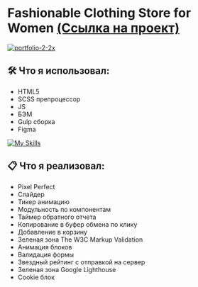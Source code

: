 # Fashionable Clothing Store for Women [(Ссылка на проект)](https://vetosy.github.io/ebRaw)

<a href="https://vetosy.github.io/ebRaw/"><img src="https://i.ibb.co/7vmhDzd/portfolio-2-2x.jpg" alt="portfolio-2-2x" border="0"></a>

## 🛠 Что я использовал:
- HTML5
- SCSS препроцессор
- JS
- БЭМ
- Gulp сборка
- Figma

[![My Skills](https://skillicons.dev/icons?i=html,js,scss,gulp,figma)](https://skillicons.dev)

## :clipboard: Что я реализовал:
- Pixel Perfect
- Слайдер
- Тикер анимацию
- Модульность по компонентам
- Таймер обратного отчета
- Копирование в буфер обмена по клику
- Добавление в корзину
- Зеленая зона The W3C Markup Validation
- Анимация блоков
- Валидация формы
- Звездный рейтинг с отправкой на сервер
- Зеленая зона Google Lighthouse
- Cookie блок

